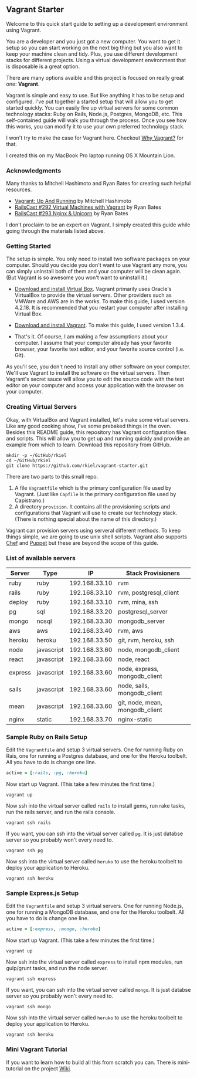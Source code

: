 ## Vagrant Starter

Welcome to this quick start guide to setting up a development environment using Vagrant.

You are a developer and you just got a new computer.  You want to get it setup so you can start working on the next big thing but you also want to keep your machine clean and tidy.  Plus, you use different development stacks for different projects.  Using a virtual development environment that is disposable is a great option.

There are many options avaible and this project is focused on really great one:  **Vagrant**.

Vagrant is simple and easy to use.  But like anything it has to be setup and configured.  I've put together a started setup that will allow you to get started quickly.  You can easily fire up virtual servers for some common technology stacks:  Ruby on Rails, Node.js, Postgres, MongoDB, etc.  This self-contained guide will walk you through the process.  Once you see how this works, you can modify it to use your own preferred technology stack.

I won't try to make the case for Vagrant here.
Checkout [Why Vagrant?](http://docs.vagrantup.com/v2/why-vagrant/index.html) for that.

I created this on my MacBook Pro laptop running OS X Mountain Lion.

### Acknowledgments

Many thanks to Mitchell Hashimoto and Ryan Bates for creating such helpful resources.

* [Vagrant: Up And Running](http://www.amazon.com/Vagrant-Up-Running-Mitchell-Hashimoto/dp/1449335837/) by Mitchell Hashimoto
* [RailsCast #292 Virtual Machines with Vagrant](http://railscasts.com/episodes/292-virtual-machines-with-vagrant) by Ryan Bates
* [RailsCast #293 Nginx & Unicorn](http://railscasts.com/episodes/293-nginx-unicorn) by Ryan Bates

I don't proclaim to be an expert on Vagrant.  I simply created this guide while going through the materials listed above.

### Getting Started

The setup is simple.
You only need to install two software packages on your computer.
Should you decide you don't want to use Vagrant any more, you can simply uninstall both of them and your computer will be clean again.  (But Vagrant is so awesome you won't want to uninstall it.)

* [Download and install Virtual Box](https://www.virtualbox.org/wiki/Downloads).
Vagrant primarily uses Oracle's VirtualBox to provide the virtual servers.
Other providers such as VMWare and AWS are in the works.
To make this guide, I used version 4.2.18.
It is recommended that you restart your computer after installing Virtual Box.

* [Download and install Vagrant](http://www.vagrantup.com/downloads.html).
To make this guide, I used version 1.3.4.

* That's it.
Of course, I am making a few assumptions about your computer.
I assume that your computer already has your favorite browser,
your favorite text editor, and your favorite source control (i.e. Git).

As you'll see, you don't need to install any other software on your computer.
We'll use Vagrant to install the software on the virtual servers.
Then Vagrant's secret sauce will allow you to edit the source code with the text editor on your computer and access your
application with the browser on your computer.

### Creating Virtual Servers

Okay, with VirtualBox and Vagrant installed, let's make some virtual servers.
Like any good cooking show, I've some prebaked things in the oven.
Besides this README guide, this repository has Vagrant configuration files and scripts.
This will allow you to get up and running quickly and provide an example from which to learn.
Download this repository from GitHub.

```unix
mkdir -p ~/GitHub/rkiel
cd ~/GitHub/rkiel
git clone https://github.com/rkiel/vagrant-starter.git
```

There are two parts to this small repo.

1. A file `Vagrantfile` which is the primary configuration file used by Vagrant.
(Just like `Capfile` is the primary configuration file used by Capistrano.)
2. A directory `provision`.  It contains all the provisioning scripts and configurations that Vagrant will use to create our technology stack.  (There is nothing special about the name of this directory.)

Vagrant can provision servers using serveral different methods.
To keep things simple, we are going to use unix shell scripts.
Vagrant also supports [Chef](http://www.opscode.com/chef/) and
[Puppet](http://puppetlabs.com) but these are beyond the scope of this guide.

### List of available servers

Server | Type   | IP            | Stack Provisioners
------ | ------ | ------------- | ------------------
ruby   | ruby   | 192.168.33.10 | rvm
rails  | ruby   | 192.168.33.10 | rvm, postgresql_client
deploy | ruby   | 192.168.33.10 | rvm, mina, ssh
pg     | sql    | 192.168.33.20 | postgresql_server
mongo  | nosql  | 192.168.33.30 | mongodb_server
aws    | aws    | 192.168.33.40 | rvm, aws
heroku | heroku | 192.168.33.50 | git, rvm, heroku, ssh
node   | javascript | 192.168.33.60 | node, mongodb_client
react  | javascript | 192.168.33.60 | node, react
express| javascript | 192.168.33.60 | node, express, mongodb_client
sails  | javascript | 192.168.33.60 | node, sails, mongodb_client
mean   | javascript | 192.168.33.60 | git, node, mean, mongodb_client
nginx  | static | 192.168.33.70 | nginx-static

### Sample Ruby on Rails Setup

Edit the `Vagrantfile` and setup 3 virtual servers.  One for running Ruby on Rais, one for running a Postgres database, and one for the Heroku toolbelt.  All you have to do is change one line.

````ruby
active = [:rails, :pg, :heroku]
````

Now start up Vagrant.  (This take a few minutes the first time.)

````unix
vagrant up
````

Now ssh into the virtual server called `rails` to install gems, run rake tasks, run the rails server, and run the rails console.

````unix
vagrant ssh rails
````

If you want, you can ssh into the virtual server called `pg`.  It is just databse server so you probably won't every need to.

````unix
vagrant ssh pg
````

Now ssh into the virtual server called `heruko` to use the heroku toolbelt to deploy your application to Heroku.

````unix
vagrant ssh heroku
````

### Sample Express.js Setup

Edit the `Vagrantfile` and setup 3 virtual servers.  One for running Node.js, one for running a MongoDB database, and one for the Heroku toolbelt.  All you have to do is change one line.

````ruby
active = [:express, :mongo, :heroku]
````

Now start up Vagrant.  (This take a few minutes the first time.)

````unix
vagrant up
````

Now ssh into the virtual server called `express` to install npm modules, run gulp/grunt tasks, and run the node server.

````unix
vagrant ssh express
````

If you want, you can ssh into the virtual server called `mongo`.  It is just databse server so you probably won't every need to.

````unix
vagrant ssh mongo
````

Now ssh into the virtual server called `heruko` to use the heroku toolbelt to deploy your application to Heroku.

````unix
vagrant ssh heroku
````

### Mini Vagrant Tutorial

If you want to learn how to build all this from scratch you can.  There is mini-tutorial on the project [Wiki](https://github.com/rkiel/vagrant-starter/wiki).


